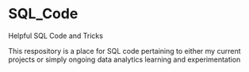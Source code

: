 # SQL_Code
Helpful SQL Code and Tricks

This respository is a place for SQL code pertaining to either my current projects or simply ongoing data analytics learning and experimentation
